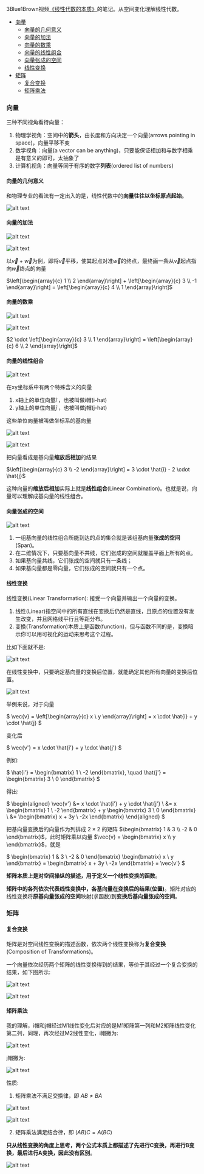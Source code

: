 3Blue1Brown视频[《线性代数的本质》](https://www.bilibili.com/video/BV1ys411472E)的笔记。从空间变化理解线性代数。

- [向量](#向量)
  - [向量的几何意义](#向量的几何意义)
  - [向量的加法](#向量的加法)
  - [向量的数乘](#向量的数乘)
  - [向量的线性组合](#向量的线性组合)
  - [向量张成的空间](#向量张成的空间)
  - [线性变换](#线性变换)
- [矩阵](#矩阵)
  - [复合变换](#复合变换)
  - [矩阵乘法](#矩阵乘法)

### 向量

三种不同视角看待向量：
1. 物理学视角：空间中的**箭头**，由长度和方向决定一个向量(arrows pointing in space)，向量平移不变
2. 数学视角：向量(a vector can be anything)，只要能保证相加和与数字相乘是有意义的即可，太抽象了
3. 计算机视角：向量等同于有序的数字**列表**(ordered list of numbers)
   
#### 向量的几何意义

和物理专业的看法有一定出入的是，线性代数中的**向量往往以坐标原点起始**。

![alt text](img/vector_sense1.png)

#### 向量的加法

![alt text](img/vector_plus1.png)

![alt text](img/vector_plus2.png)

以$\vec{v} + \vec{w}$为例，即将$\vec{v}$平移，使其起点对准$\vec{w}$的终点，最终画一条从$\vec{v}$起点指向$\vec{w}$终点的向量

$\left[\begin{array}{c} 1 \\ 2 \end{array}\right] + \left[\begin{array}{c} 3 \\ -1 \end{array}\right] = \left[\begin{array}{c} 4 \\ 1 \end{array}\right]$

#### 向量的数乘

![alt text](img/vector_mul1.png)

![alt text](img/vector_mul2.png)

$2 \cdot \left[\begin{array}{c} 3 \\ 1 \end{array}\right] = \left[\begin{array}{c} 6 \\ 2 \end{array}\right]$

#### 向量的线性组合

![alt text](img/vector_linear_combination2.png)

在xy坐标系中有两个特殊含义的向量

1. x轴上的单位向量$\hat{i}$ ，也被叫做i帽(i-hat)      
2. y轴上的单位向量$\hat{j}$ ，也被叫做j帽(j-hat)
  
这些单位向量被叫做坐标系的基向量

![alt text](img/vector_linear_combination1.png)

![alt text](img/vector_linear_combination3.png)

把向量看成是基向量**缩放后相加**的结果

$\left[\begin{array}{c} 3 \\ -2 \end{array}\right] = 3 \cdot \hat{i} - 2 \cdot \hat{j}$

这种向量的**缩放后相加**实际上就是**线性组合**(Linear Combination)。也就是说，向量可以理解成基向量的线性组合。

#### 向量张成的空间

![alt text](img/vector_linear_span1.png)

1. 一组基向量的线性组合所能到达的点的集合就是该组基向量**张成的空间**(Span)。
2. 在二维情况下，只要基向量不共线，它们张成的空间就覆盖平面上所有的点。
3. 如果基向量共线，它们张成的空间就只有一条线；
4. 如果基向量都是零向量，它们张成的空间就只有一个点。

#### 线性变换

线性变换(Linear Transformation): 接受一个向量并输出一个向量的变换。
1. 线性(Linear)指空间中的所有直线在变换后仍然是直线，且原点的位置没有发生改变，并且网格线平行且等距分布。
2. 变换(Transformation)本质上是函数(function)，但与函数不同的是，变换暗示你可以用可视化的运动来思考这个过程。
   
比如下面就不是:

![alt text](img/linear_transformation1.png)

在线性变换中，只要确定基向量的变换后位置，就能确定其他所有向量的变换后位置。

![alt text](img/linear_transformation2.png)

举例来说，对于向量

$
\vec{v} = \left[\begin{array}{c} x \\ y \end{array}\right] = x \cdot \hat{i} + y \cdot \hat{j}
$

变化后

$
\vec{v'} = x \cdot \hat{i'} + y \cdot \hat{j'}
$

例如:

$
\hat{i'} = \begin{bmatrix} 1 \\ -2 \end{bmatrix}, \quad \hat{j'} = \begin{bmatrix} 3 \\ 0 \end{bmatrix}
$

得出:

$
\begin{aligned}
\vec{v'} &= x \cdot \hat{i'} + y \cdot \hat{j'} \\
&= x \begin{bmatrix} 1 \\ -2 \end{bmatrix} + y \begin{bmatrix} 3 \\ 0 \end{bmatrix} \\
&= \begin{bmatrix} x + 3y \\ -2x \end{bmatrix}
\end{aligned}
$

把基向量变换后的向量作为列排成 $2 \times 2$ 的矩阵 $\begin{bmatrix} 1 & 3 \\ -2 & 0 \end{bmatrix}$，此时矩阵乘以向量 $\vec{v} = \begin{bmatrix} x \\ y \end{bmatrix}$，就是

$
\begin{bmatrix} 1 & 3 \\ -2 & 0 \end{bmatrix}
\begin{bmatrix} x \\ y \end{bmatrix}
= \begin{bmatrix} x + 3y \\ -2x \end{bmatrix}
= \vec{v'}
$

**矩阵本质上是对空间操纵的描述，用于定义一个线性变换的函数**。

**矩阵中的各列依次代表线性变换中，各基向量在变换后的结果(位置)**。矩阵对应的线性变换将**原基向量张成的空间**映射(求函数)到**变换后基向量张成的空间**。

### 矩阵

#### 复合变换

矩阵是对空间线性变换的描述函数，依次两个线性变换称为**复合变换**(Composition of Transformations)。

一个向量依次经历两个矩阵的线性变换得到的结果，等价于其经过一个复合变换的结果，如下图所示:

![alt text](img/compose_transformation1.png)

![alt text](img/compose_transformation2.png)

#### 矩阵乘法

我的理解，i帽和j帽经过M1线性变化后对应的是M1矩阵第一列和M2矩阵线性变化第二列，同理，再次经过M2线性变化，i帽撇为:

![alt text](img/matrix_multiplication1.png)

j帽撇为:

![alt text](img/matrix_multiplication2.png)

性质:

1. 矩阵乘法不满足交换律，即 $AB \neq BA$

![alt text](img/matrix_multiplication3.png)

![alt text](img/matrix_multiplication4.png)

2. 矩阵乘法满足结合律，即 $(AB)C = A(BC)$
  
**只从线性变换的角度上思考，两个公式本质上都描述了先进行C变换，再进行B变换，最后进行A变换，因此没有区别**。

![alt text](img/matrix_multiplication5.png)

